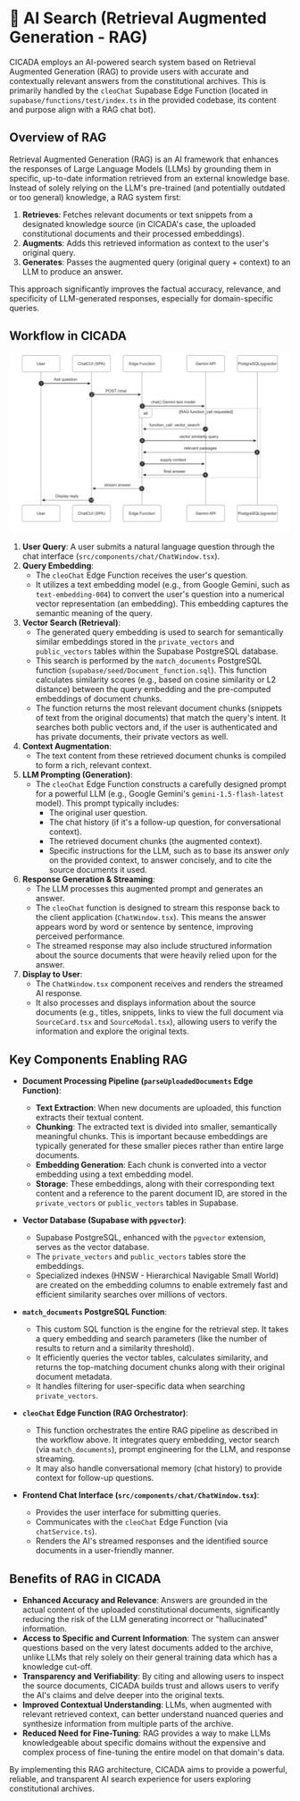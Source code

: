 # 🤖 AI Search (Retrieval Augmented Generation - RAG)

CICADA employs an AI-powered search system based on Retrieval Augmented Generation (RAG) to provide users with accurate and contextually relevant answers from the constitutional archives. This is primarily handled by the `cleoChat` Supabase Edge Function (located in `supabase/functions/test/index.ts` in the provided codebase, its content and purpose align with a RAG chat bot).

## Overview of RAG

Retrieval Augmented Generation (RAG) is an AI framework that enhances the responses of Large Language Models (LLMs) by grounding them in specific, up-to-date information retrieved from an external knowledge base. Instead of solely relying on the LLM's pre-trained (and potentially outdated or too general) knowledge, a RAG system first:

1.  **Retrieves**: Fetches relevant documents or text snippets from a designated knowledge source (in CICADA's case, the uploaded constitutional documents and their processed embeddings).
2.  **Augments**: Adds this retrieved information as context to the user's original query.
3.  **Generates**: Passes the augmented query (original query + context) to an LLM to produce an answer.

This approach significantly improves the factual accuracy, relevance, and specificity of LLM-generated responses, especially for domain-specific queries.

## Workflow in CICADA

![image](/images/Process%20View.png)

1.  **User Query**: A user submits a natural language question through the chat interface (`src/components/chat/ChatWindow.tsx`).
2.  **Query Embedding**:
    -   The `cleoChat` Edge Function receives the user's question.
    -   It utilizes a text embedding model (e.g., from Google Gemini, such as `text-embedding-004`) to convert the user's question into a numerical vector representation (an embedding). This embedding captures the semantic meaning of the query.
3.  **Vector Search (Retrieval)**:
    -   The generated query embedding is used to search for semantically similar embeddings stored in the `private_vectors` and `public_vectors` tables within the Supabase PostgreSQL database.
    -   This search is performed by the `match_documents` PostgreSQL function (`supabase/seed/Document_function.sql`). This function calculates similarity scores (e.g., based on cosine similarity or L2 distance) between the query embedding and the pre-computed embeddings of document chunks.
    -   The function returns the most relevant document chunks (snippets of text from the original documents) that match the query's intent. It searches both public vectors and, if the user is authenticated and has private documents, their private vectors as well.
4.  **Context Augmentation**:
    -   The text content from these retrieved document chunks is compiled to form a rich, relevant context.
5.  **LLM Prompting (Generation)**:
    -   The `cleoChat` Edge Function constructs a carefully designed prompt for a powerful LLM (e.g., Google Gemini's `gemini-1.5-flash-latest` model). This prompt typically includes:
        -   The original user question.
        -   The chat history (if it's a follow-up question, for conversational context).
        -   The retrieved document chunks (the augmented context).
        -   Specific instructions for the LLM, such as to base its answer *only* on the provided context, to answer concisely, and to cite the source documents it used.
6.  **Response Generation & Streaming**:
    -   The LLM processes this augmented prompt and generates an answer.
    -   The `cleoChat` function is designed to stream this response back to the client application (`ChatWindow.tsx`). This means the answer appears word by word or sentence by sentence, improving perceived performance.
    -   The streamed response may also include structured information about the source documents that were heavily relied upon for the answer.
7.  **Display to User**:
    -   The `ChatWindow.tsx` component receives and renders the streamed AI response.
    -   It also processes and displays information about the source documents (e.g., titles, snippets, links to view the full document via `SourceCard.tsx` and `SourceModal.tsx`), allowing users to verify the information and explore the original texts.

## Key Components Enabling RAG

-   **Document Processing Pipeline (`parseUploadedDocuments` Edge Function)**:
    -   **Text Extraction**: When new documents are uploaded, this function extracts their textual content.
    -   **Chunking**: The extracted text is divided into smaller, semantically meaningful chunks. This is important because embeddings are typically generated for these smaller pieces rather than entire large documents.
    -   **Embedding Generation**: Each chunk is converted into a vector embedding using a text embedding model.
    -   **Storage**: These embeddings, along with their corresponding text content and a reference to the parent document ID, are stored in the `private_vectors` or `public_vectors` tables in Supabase.

-   **Vector Database (Supabase with `pgvector`)**:
    -   Supabase PostgreSQL, enhanced with the `pgvector` extension, serves as the vector database.
    -   The `private_vectors` and `public_vectors` tables store the embeddings.
    -   Specialized indexes (HNSW - Hierarchical Navigable Small World) are created on the embedding columns to enable extremely fast and efficient similarity searches over millions of vectors.

-   **`match_documents` PostgreSQL Function**:
    -   This custom SQL function is the engine for the retrieval step. It takes a query embedding and search parameters (like the number of results to return and a similarity threshold).
    -   It efficiently queries the vector tables, calculates similarity, and returns the top-matching document chunks along with their original document metadata.
    -   It handles filtering for user-specific data when searching `private_vectors`.

-   **`cleoChat` Edge Function (RAG Orchestrator)**:
    -   This function orchestrates the entire RAG pipeline as described in the workflow above. It integrates query embedding, vector search (via `match_documents`), prompt engineering for the LLM, and response streaming.
    -   It may also handle conversational memory (chat history) to provide context for follow-up questions.

-   **Frontend Chat Interface (`src/components/chat/ChatWindow.tsx`)**:
    -   Provides the user interface for submitting queries.
    -   Communicates with the `cleoChat` Edge Function (via `chatService.ts`).
    -   Renders the AI's streamed responses and the identified source documents in a user-friendly manner.

## Benefits of RAG in CICADA

-   **Enhanced Accuracy and Relevance**: Answers are grounded in the actual content of the uploaded constitutional documents, significantly reducing the risk of the LLM generating incorrect or "hallucinated" information.
-   **Access to Specific and Current Information**: The system can answer questions based on the very latest documents added to the archive, unlike LLMs that rely solely on their general training data which has a knowledge cut-off.
-   **Transparency and Verifiability**: By citing and allowing users to inspect the source documents, CICADA builds trust and allows users to verify the AI's claims and delve deeper into the original texts.
-   **Improved Contextual Understanding**: LLMs, when augmented with relevant retrieved context, can better understand nuanced queries and synthesize information from multiple parts of the archive.
-   **Reduced Need for Fine-Tuning**: RAG provides a way to make LLMs knowledgeable about specific domains without the expensive and complex process of fine-tuning the entire model on that domain's data.

By implementing this RAG architecture, CICADA aims to provide a powerful, reliable, and transparent AI search experience for users exploring constitutional archives.
